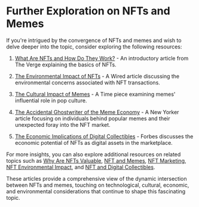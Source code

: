 # Further Exploration on NFTs and Memes

If you're intrigued by the convergence of NFTs and memes and wish to delve deeper into the topic, consider exploring the following resources:

1. [What Are NFTs and How Do They Work?](https://www.theverge.com/22310188/nft-explainer-what-is-blockchain-crypto-art-faq) - An introductory article from The Verge explaining the basics of NFTs.

2. [The Environmental Impact of NFTs](https://www.wired.com/story/nfts-hot-new-crypto-hype-is-straining-earths-energy-supply/) - A Wired article discussing the environmental concerns associated with NFT transactions.

3. [The Cultural Impact of Memes](https://time.com/5795434/memes-the-importance-of-their-place-in-pop-culture/) - A Time piece examining memes' influential role in pop culture.

4. [The Accidental Ghostwriter of the Meme Economy](https://www.newyorker.com/tech/annals-of-technology/the-accidental-ghostwriter-of-the-meme-economy) - A New Yorker article focusing on individuals behind popular memes and their unexpected foray into the NFT market.

5. [The Economic Implications of Digital Collectibles](https://www.forbes.com/sites/forbestechcouncil/2021/02/26/the-nft-explosion/?sh=10b5e4392e05) - Forbes discusses the economic potential of NFTs as digital assets in the marketplace.

For more insights, you can also explore additional resources on related topics such as [Why Are NFTs Valuable](https://www.license-token.com/wiki/why-are-nf-ts-valuable), [NFT and Memes](https://www.license-token.com/wiki/nft-and-memes), [NFT Marketing](https://www.license-token.com/wiki/what-is-nft-marketing), [NFT Environmental Impact](https://www.license-token.com/wiki/nft-environmental-impact), and [NFT and Digital Collectibles](https://www.license-token.com/wiki/nft-as-digital-collectibles).

These articles provide a comprehensive view of the dynamic intersection between NFTs and memes, touching on technological, cultural, economic, and environmental considerations that continue to shape this fascinating topic.